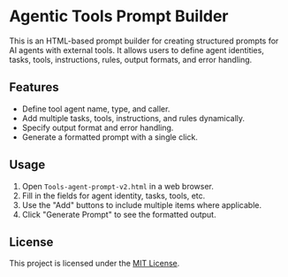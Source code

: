 # Agentic Tools Prompt Builder

This is an HTML-based prompt builder for creating structured prompts for AI agents with external tools. It allows users to define agent identities, tasks, tools, instructions, rules, output formats, and error handling.

## Features
- Define tool agent name, type, and caller.
- Add multiple tasks, tools, instructions, and rules dynamically.
- Specify output format and error handling.
- Generate a formatted prompt with a single click.

## Usage
1. Open `Tools-agent-prompt-v2.html` in a web browser.
2. Fill in the fields for agent identity, tasks, tools, etc.
3. Use the "Add" buttons to include multiple items where applicable.
4. Click "Generate Prompt" to see the formatted output.

## License
This project is licensed under the [MIT License](LICENSE).

